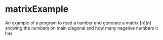 # matrixExample
An example of a program to read a number and generate a matrix [n][n] showing the numbers on main diagonal and how many negative numbers it has
